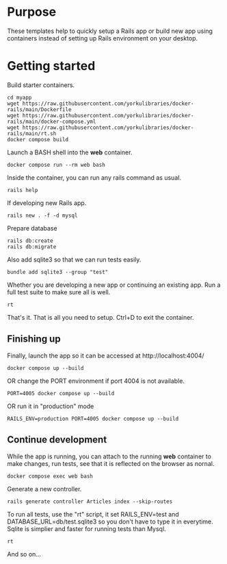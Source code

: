 # Purpose

These templates help to quickly setup a Rails app or build new app using containers instead of setting up Rails environment on your desktop.

# Getting started
Build starter containers.

```
cd myapp
wget https://raw.githubusercontent.com/yorkulibraries/docker-rails/main/Dockerfile
wget https://raw.githubusercontent.com/yorkulibraries/docker-rails/main/docker-compose.yml
wget https://raw.githubusercontent.com/yorkulibraries/docker-rails/main/rt.sh
docker compose build
```

Launch a BASH shell into the **web** container.

```
docker compose run --rm web bash
```

Inside the container, you can run any rails command as usual.

```
rails help
```

If developing new Rails app.

```
rails new . -f -d mysql
```

Prepare database 

```
rails db:create
rails db:migrate
```

Also add sqlite3 so that we can run tests easily. 

```
bundle add sqlite3 --group "test"
```

Whether you are developing a new app or continuing an existing app. Run a full test suite to make sure all is well.

```
rt
```

That's it. That is all you need to setup. Ctrl+D to exit the container.

## Finishing up
Finally, launch the app so it can be accessed at http://localhost:4004/

```
docker compose up --build
```

OR change the PORT environment if port 4004 is not available.

```
PORT=4005 docker compose up --build
```

OR run it in "production" mode
```
RAILS_ENV=production PORT=4005 docker compose up --build
```

## Continue development

While the app is running, you can attach to the running **web** container to make changes, run tests, see that it is reflected on the browser as nornal.

```
docker compose exec web bash
```

Generate a new controller.

```
rails generate controller Articles index --skip-routes
```

To run all tests, use the "rt" script, it set RAILS_ENV=test and DATABASE_URL=db/test.sqlite3 so you don't have to type it in everytime. Sqlite is simplier and faster for running tests than Mysql.

```
rt
```

And so on...

